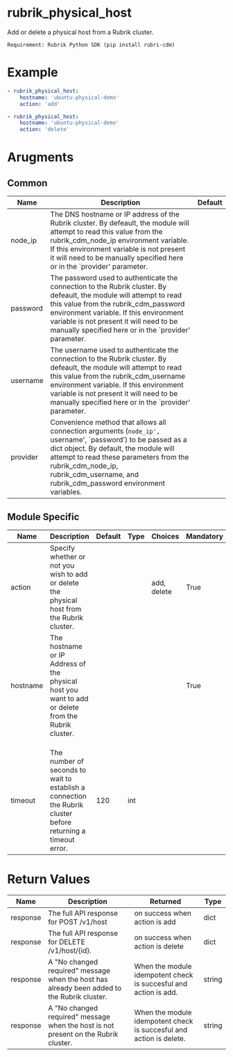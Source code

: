 # rubrik_physical_host    

Add or delete a physical host from a Rubrik cluster.

`Requirement: Rubrik Python SDK (pip install rubri-cdm)`

# Example

```yaml
- rubrik_physical_host:
    hostname: 'ubuntu-physical-demo'
    action: 'add'

- rubrik_physical_host:
    hostname: 'ubuntu-physical-demo'
    action: 'delete'
```

# Arugments

## Common

| Name     | Description                                                                                                                                                                                                                                                                                               | Default |
|----------|-----------------------------------------------------------------------------------------------------------------------------------------------------------------------------------------------------------------------------------------------------------------------------------------------------------|---------|
| node_ip  | The DNS hostname or IP address of the Rubrik cluster. By defeault, the module will attempt to read this value from the rubrik_cdm_node_ip environment variable. If this environment variable is not present it will need to be manually specified here or in the `provider' parameter.                    |         |
| password | The password used to authenticate the connection to the Rubrik cluster. By defeault, the module will attempt to read this value from the rubrik_cdm_password environment variable. If this environment variable is not present it will need to be manually specified here or in the `provider' parameter. |         |
| username | The username used to authenticate the connection to the Rubrik cluster. By defeault, the module will attempt to read this value from the rubrik_cdm_username environment variable. If this environment variable is not present it will need to be manually specified here or in the `provider' parameter. |         |
| provider | Convenience method that allows all connection arguments (`node_ip', `username', `password') to be passed as a dict object. By default, the module will attempt to read these parameters from the rubrik_cdm_node_ip, rubrik_cdm_username, and rubrik_cdm_password environment variables.                  |         |


## Module Specific

| Name     | Description                                                                                                  | Default | Type | Choices     | Mandatory | Aliases    |
|----------|--------------------------------------------------------------------------------------------------------------|---------|------|-------------|-----------|------------|
| action   | Specify whether or not you wish to add or delete the physical host from the Rubrik cluster.                  |         |      | add, delete | True      |            |
| hostname | The hostname or IP Address of the physical host you want to add or delete from the Rubrik cluster.           |         |      |             | True      | ip_address |
|          |                                                                                                              |         |      |             |           |            |
|          |                                                                                                              |         |      |             |           |            |
|          |                                                                                                              |         |      |             |           |            |
| timeout  | The number of seconds to wait to establish a connection the Rubrik cluster before returning a timeout error. | 120     | int  |             |           |            |

# Return Values

| Name     | Description                                                                                 | Returned                                                            | Type   |
|----------|---------------------------------------------------------------------------------------------|---------------------------------------------------------------------|--------|
| response | The full API response for POST /v1/host                                                     | on success when action is add                                       | dict   |
| response | The full API response for DELETE /v1/host/{id}.                                             | on success when action is delete                                    | dict   |
| response | A "No changed required" message when the host has already been added to the Rubrik cluster. | When the module idempotent check is succesful and action is add.    | string |
| response | A "No changed required" message when the host is not present on the Rubrik cluster.         | When the module idempotent check is succesful and action is delete. | string |
